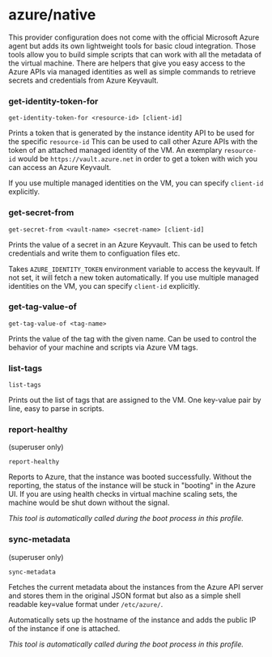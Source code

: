 # azure/native

This provider configuration does not come with the official Microsoft Azure agent but adds its own lightweight tools for basic cloud integration.
Those tools allow you to build simple scripts that can work with all the metadata of the virtual machine. There are helpers that give you easy access to the Azure APIs via managed identities as well as simple commands to retrieve secrets and credentials from Azure Keyvault.

### get-identity-token-for

    get-identity-token-for <resource-id> [client-id]

Prints a token that is generated by the instance identity API to be used for the specific `resource-id`
This can be used to call other Azure APIs with the token of an attached managed identity of the VM.
An exemplary `resource-id` would be `https://vault.azure.net` in order to get a token with wich you can access an Azure Keyvault.

If you use multiple managed identities on the VM, you can specify `client-id` explicitly.

### get-secret-from

    get-secret-from <vault-name> <secret-name> [client-id]

Prints the value of a secret in an Azure Keyvault.
This can be used to fetch credentials and write them to configuation files etc.

Takes `AZURE_IDENTITY_TOKEN` environment variable to access the keyvault.
If not set, it will fetch a new token automatically.
If you use multiple managed identities on the VM, you can specify `client-id` explicitly.

### get-tag-value-of

    get-tag-value-of <tag-name>

Prints the value of the tag with the given name.
Can be used to control the behavior of your machine and scripts via Azure VM tags.

### list-tags

    list-tags

Prints out the list of tags that are assigned to the VM.
One key-value pair by line, easy to parse in scripts.

### report-healthy

(superuser only)

    report-healthy

Reports to Azure, that the instance was booted successfully.
Without the reporting, the status of the instance will be stuck in "booting" in the Azure UI.
If you are using health checks in virtual machine scaling sets, the machine would be shut down without the signal.

*This tool is automatically called during the boot process in this profile.*

### sync-metadata

(superuser only)

    sync-metadata

Fetches the current metadata about the instances from the Azure API server and stores them in the original JSON format but also as a simple shell readable key=value format under `/etc/azure/`.

Automatically sets up the hostname of the instance and adds the public IP of the instance if one is attached.

*This tool is automatically called during the boot process in this profile.*
